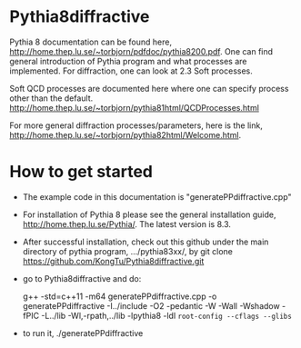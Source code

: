 # Pythia8diffractive

Pythia 8 documentation can be found here, 
http://home.thep.lu.se/~torbjorn/pdfdoc/pythia8200.pdf.
One can find general introduction of Pythia program and what processes are implemented. For diffraction, one can look at 2.3 Soft processes. 

Soft QCD processes are documented here where one can specify process other than the default. 
http://home.thep.lu.se/~torbjorn/pythia81html/QCDProcesses.html

For more general diffraction processes/parameters, here is the link, 
http://home.thep.lu.se/~torbjorn/pythia82html/Welcome.html. 

# How to get started

- The example code in this documentation is 
"generatePPdiffractive.cpp"

- For installation of Pythia 8 please see the general installation guide, http://home.thep.lu.se/Pythia/. The latest version is 8.3. 

- After successful installation, check out this github under the main directory of pythia program, .../pythia83xx/, by
git clone https://github.com/KongTu/Pythia8diffractive.git

- go to Pythia8diffractive and do:

	g++  -std=c++11 -m64 generatePPdiffractive.cpp -o generatePPdiffractive -I../include -O2  -pedantic -W -Wall -Wshadow -fPIC -L../lib -Wl,-rpath,../lib -lpythia8 -ldl `root-config --cflags --glibs`

- to run it, 
	./generatePPdiffractive
